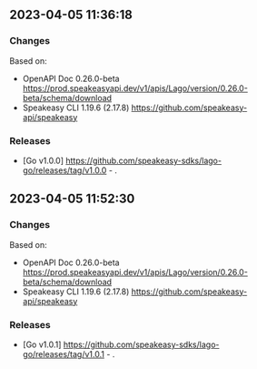 

## 2023-04-05 11:36:18
### Changes
Based on:
- OpenAPI Doc 0.26.0-beta https://prod.speakeasyapi.dev/v1/apis/Lago/version/0.26.0-beta/schema/download
- Speakeasy CLI 1.19.6 (2.17.8) https://github.com/speakeasy-api/speakeasy
### Releases
- [Go v1.0.0] https://github.com/speakeasy-sdks/lago-go/releases/tag/v1.0.0 - .

## 2023-04-05 11:52:30
### Changes
Based on:
- OpenAPI Doc 0.26.0-beta https://prod.speakeasyapi.dev/v1/apis/Lago/version/0.26.0-beta/schema/download
- Speakeasy CLI 1.19.6 (2.17.8) https://github.com/speakeasy-api/speakeasy
### Releases
- [Go v1.0.1] https://github.com/speakeasy-sdks/lago-go/releases/tag/v1.0.1 - .
